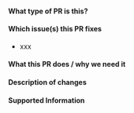 #### What type of PR is this?

<!--
Add one of the following kinds:
bug
cleanup
documentation
feature
-->

#### Which issue(s) this PR fixes

- xxx

#### What this PR does / why we need it

#### Description of changes

#### Supported Information
